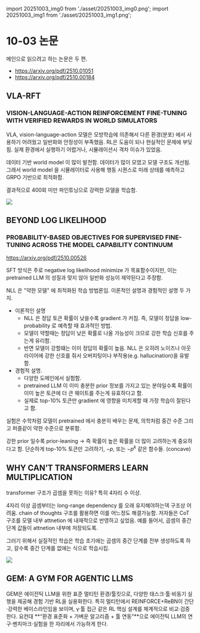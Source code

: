 import 20251003_img0 from './asset/20251003_img0.png';
import 20251003_img1 from './asset/20251003_img1.png';


# 10-03 논문

메인으로 읽으려고 하는 논문은 두 편.

- https://arxiv.org/pdf/2510.01051
- https://arxiv.org/pdf/2510.00184


## VLA-RFT
### VISION-LANGUAGE-ACTION REINFORCEMENT FINE-TUNING WITH VERIFIED REWARDS IN WORLD SIMULATORS

VLA, vision-language-action 모델은 모방학습에 의존해서 다른 환경(분포) 에서 사용하기 어려웠고 일반화와 안정성이 부족했음. RL은 도움이 되나 현실적인 문제에 부딪힘. 실제 환경에서 실행하기 어렵거나, 시뮬레이션시 격차 이슈가 있었음. 

데이터 기반 world model 이 많이 발전함. 데이터가 많이 모였고 모델 구조도 개선됨. 그래서 world model 을 시뮬레이터로 사용해 행동 시퀀스로 미래 상태를 예측하고 GRPO 기반으로 최적화함.

결과적으로 400회 미만 파인튜닝으로 강력한 모델을 학습함.

<div style={{textAlign: 'center'}}>
 <img src={20251003_img0} style={{width: 500}} />
</div>

## BEYOND LOG LIKELIHOOD
### PROBABILITY-BASED OBJECTIVES FOR SUPERVISED FINE-TUNING ACROSS THE MODEL CAPABILITY CONTINUUM

https://arxiv.org/pdf/2510.00526

SFT 방식은 주로 negative log likelihood minimize 가 목표함수이지만, 이는 pretrained LLM 의 성질과 맞지 않아 일반화 성능이 제약된다고 주장함.

NLL 은 "약한 모델" 에 최적화된 학습 방법론임. 이론적인 설명과 경험적인 설명 두 가지.
- 이론적인 설명 
  - NLL 은 정답 토큰 확률이 낮을수록 gradient 가 커짐. 즉, 모델이 정답을 low-probability 로 예측할 때 효과적인 방법.
  - 모델이 약할때는 정답이 낮은 확률로 나올 가능성이 크므로 강한 학습 신호를 주는게 유리함.
  - 반면 모델이 강할떄는 이미 정답의 확률이 높음. NLL 은 오히려 노이즈나 아웃라이어에 강한 신호를 줘서 오버피팅이나 부작용(e.g. hallucination)을 유발함.
- 경험적 설명.
  - 다양한 도메인에서 실험함.
  - pretrained LLM 이 이미 충분한 prior 정보를 가지고 있는 분야일수록 확률이 이미 높은 토큰에 더 큰 웨이트를 주는게 유효하다고 함.
  - 실제로 top-10% 토큰만 gradient 에 영향을 미치게할 때 가장 학습이 잘된다고 함.

실험은 수학처럼 모델이 pretrained 에서 충분히 배우는 문제, 의학처럼 중간 수준 그리고 퍼즐같이 약한 수준으로 분류함. 

강한 prior 일수록 prior-leaning -> 즉 확률이 높은 확률을 더 많이 고려하는게 중요하다고 함. 단순하게 top-10% 토큰만 고려하기, $-p$, 또는 $-p^k$ 같은 함수들. (concave)

## WHY CAN’T TRANSFORMERS LEARN MULTIPLICATION


transformer 구조가 곱셈을 못하는 이유? 특히 4자리 수 이상.

4자리 이상 곱셈부터는 long-range dependency 를 오래 유지해야하는덱 구조상 어려움. chain of thoughts 구조를 활용하면 이를 어느정도 해결가능함. 저자들은 CoT 구조를 모델 내부 attnetion 에 내재적으로 반영하고 싶었음. 예를 들어서, 곱셈의 중간 단계 값들이 attnetion 내부에 저장되도록.

그러기 위해서 실질적인 학습은 학습 초기에는 곱셈의 중간 단계를 전부 생성하도록 하고, 갈수록 중간 단계를 없애는 식으로 학습시킴.

<div style={{textAlign: 'center'}}>
 <img src={20251003_img1} style={{width: 500}} />
</div>

## GEM: A GYM FOR AGENTIC LLMS

GEM은 에이전틱 LLM을 위한 표준 멀티턴 환경/툴킷으로, 다양한 태스크·툴·비동기 실행을 제공해 경험 기반 RL을 실용화한다. 특히 멀티턴에서 REINFORCE+ReBN이 간단·강력한 베이스라인임을 보이며, γ·툴 접근 같은 RL 핵심 설계를 체계적으로 비교·검증한다. 요컨대 **“환경 표준화 + 가벼운 알고리즘 + 툴 연동”**으로 에이전틱 LLM의 연구·벤치마크·실험을 한 자리에서 가능하게 한다.